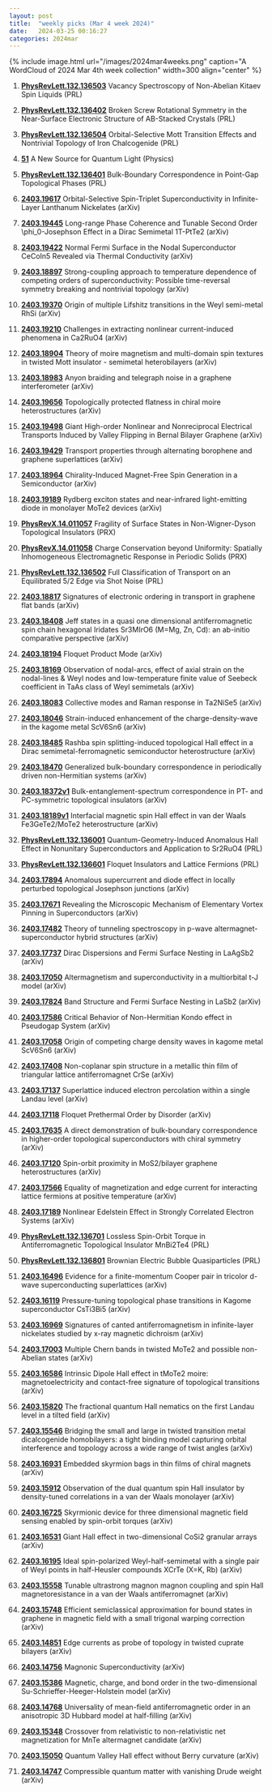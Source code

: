 ```yaml
---
layout: post
title:  "weekly picks (Mar 4 week 2024)"
date:   2024-03-25 00:16:27
categories: 2024mar
---
```



{% include image.html url="/images/2024mar4weeks.png" caption="A WordCloud of 2024 Mar 4th week collection" width=300 align="center" %}





1. **[PhysRevLett.132.136503](https://link.aps.org/doi/10.1103/PhysRevLett.132.136503)** Vacancy Spectroscopy of Non-Abelian Kitaev Spin Liquids (PRL)

1. **[PhysRevLett.132.136402](https://link.aps.org/doi/10.1103/PhysRevLett.132.136402)** Broken Screw Rotational Symmetry in the Near-Surface Electronic Structure of AB-Stacked Crystals (PRL)

1. **[PhysRevLett.132.136504](https://link.aps.org/doi/10.1103/PhysRevLett.132.136504)** Orbital-Selective Mott Transition Effects and Nontrivial Topology of Iron Chalcogenide (PRL)

1. **[51](https://physics.aps.org/articles/v17/51)** A New Source for Quantum Light (Physics)



1. **[PhysRevLett.132.136401](https://link.aps.org/doi/10.1103/PhysRevLett.132.136401)** Bulk-Boundary Correspondence in Point-Gap Topological Phases (PRL)




1. **[2403.19617](http://arxiv.org/abs/2403.19617)** Orbital-Selective Spin-Triplet Superconductivity in Infinite-Layer Lanthanum Nickelates (arXiv)



1. **[2403.19445](http://arxiv.org/abs/2403.19445)** Long-range Phase Coherence and Tunable Second Order \phi_0-Josephson Effect in a Dirac Semimetal 1T-PtTe2 (arXiv)

1. **[2403.19422](http://arxiv.org/abs/2403.19422)** Normal Fermi Surface in the Nodal Superconductor CeCoIn5 Revealed via Thermal Conductivity (arXiv)

1. **[2403.18897](http://arxiv.org/abs/2403.18897)** Strong-coupling approach to temperature dependence of competing orders of superconductivity: Possible time-reversal symmetry breaking and nontrivial topology (arXiv)

1. **[2403.19370](http://arxiv.org/abs/2403.19370)** Origin of multiple Lifshitz transitions in the Weyl semi-metal RhSi (arXiv)

1. **[2403.19210](http://arxiv.org/abs/2403.19210)** Challenges in extracting nonlinear current-induced phenomena in Ca2RuO4 (arXiv)

1. **[2403.18904](http://arxiv.org/abs/2403.18904)** Theory of moire magnetism and multi-domain spin textures in twisted Mott insulator - semimetal heterobilayers (arXiv)

1. **[2403.18983](http://arxiv.org/abs/2403.18983)** Anyon braiding and telegraph noise in a graphene interferometer (arXiv)

1. **[2403.19656](http://arxiv.org/abs/2403.19656)** Topologically protected flatness in chiral moire heterostructures (arXiv)

1. **[2403.19498](http://arxiv.org/abs/2403.19498)** Giant High-order Nonlinear and Nonreciprocal Electrical Transports Induced by Valley Flipping in Bernal Bilayer Graphene (arXiv)

1. **[2403.19429](http://arxiv.org/abs/2403.19429)** Transport properties through alternating borophene and graphene superlattices (arXiv)

1. **[2403.18964](http://arxiv.org/abs/2403.18964)** Chirality-Induced Magnet-Free Spin Generation in a Semiconductor (arXiv)

1. **[2403.19189](http://arxiv.org/abs/2403.19189)** Rydberg exciton states and near-infrared light-emitting diode in monolayer MoTe2 devices (arXiv)





1. **[PhysRevX.14.011057](https://link.aps.org/doi/10.1103/PhysRevX.14.011057)** Fragility of Surface States in Non-Wigner-Dyson Topological Insulators (PRX)

1. **[PhysRevX.14.011058](https://link.aps.org/doi/10.1103/PhysRevX.14.011058)** Charge Conservation beyond Uniformity: Spatially Inhomogeneous Electromagnetic Response in Periodic Solids (PRX)

1. **[PhysRevLett.132.136502](https://link.aps.org/doi/10.1103/PhysRevLett.132.136502)** Full Classification of Transport on an Equilibrated 5/2 Edge via Shot Noise (PRL)




1. **[2403.18817](http://arxiv.org/abs/2403.18817)** Signatures of electronic ordering in transport in graphene flat bands (arXiv)

1. **[2403.18408](http://arxiv.org/abs/2403.18408)** Jeff states in a quasi one dimensional antiferromagnetic spin chain hexagonal Iridates Sr3MIrO6 (M=Mg, Zn, Cd): an ab-initio comparative perspective (arXiv)

1. **[2403.18194](http://arxiv.org/abs/2403.18194)** Floquet Product Mode (arXiv)

1. **[2403.18169](http://arxiv.org/abs/2403.18169)** Observation of nodal-arcs, effect of axial strain on the nodal-lines & Weyl nodes and low-temperature finite value of Seebeck coefficient in TaAs class of Weyl semimetals (arXiv)

1. **[2403.18083](http://arxiv.org/abs/2403.18083)** Collective modes and Raman response in Ta2NiSe5 (arXiv)

1. **[2403.18046](http://arxiv.org/abs/2403.18046)** Strain-induced enhancement of the charge-density-wave in the kagome metal ScV6Sn6 (arXiv)

1. **[2403.18485](http://arxiv.org/abs/2403.18485)** Rashba spin splitting-induced topological Hall effect in a Dirac semimetal-ferromagnetic semiconductor heterostructure (arXiv)

1. **[2403.18470](http://arxiv.org/abs/2403.18470)** Generalized bulk-boundary correspondence in periodically driven non-Hermitian systems (arXiv)

1. **[2403.18372v1](https://arxiv.org/abs/2403.18372v1)** Bulk-entanglement-spectrum correspondence in PT- and PC-symmetric topological insulators (arXiv)

1. **[2403.18189v1](https://arxiv.org/abs/2403.18189v1)** Interfacial magnetic spin Hall effect in van der Waals Fe3GeTe2/MoTe2 heterostructure (arXiv)




1. **[PhysRevLett.132.136001](https://link.aps.org/doi/10.1103/PhysRevLett.132.136001)** Quantum-Geometry-Induced Anomalous Hall Effect in Nonunitary Superconductors and Application to Sr2RuO4 (PRL)

1. **[PhysRevLett.132.136601](https://link.aps.org/doi/10.1103/PhysRevLett.132.136601)** Floquet Insulators and Lattice Fermions (PRL)


1. **[2403.17894](http://arxiv.org/abs/2403.17894)** Anomalous supercurrent and diode effect in locally perturbed topological Josephson junctions (arXiv)

1. **[2403.17671](http://arxiv.org/abs/2403.17671)** Revealing the Microscopic Mechanism of Elementary Vortex Pinning in Superconductors (arXiv)

1. **[2403.17482](http://arxiv.org/abs/2403.17482)** Theory of tunneling spectroscopy in p-wave altermagnet-superconductor hybrid structures (arXiv)

1. **[2403.17737](http://arxiv.org/abs/2403.17737)** Dirac Dispersions and Fermi Surface Nesting in LaAgSb2 (arXiv)

1. **[2403.17050](http://arxiv.org/abs/2403.17050)** Altermagnetism and superconductivity in a multiorbital t-J model (arXiv)

1. **[2403.17824](http://arxiv.org/abs/2403.17824)** Band Structure and Fermi Surface Nesting in LaSb2 (arXiv)

1. **[2403.17586](http://arxiv.org/abs/2403.17586)** Critical Behavior of Non-Hermitian Kondo effect in Pseudogap System (arXiv)

1. **[2403.17058](http://arxiv.org/abs/2403.17058)** Origin of competing charge density waves in kagome metal ScV6Sn6 (arXiv)

1. **[2403.17408](http://arxiv.org/abs/2403.17408)** Non-coplanar spin structure in a metallic thin film of triangular lattice antiferromagnet CrSe (arXiv)

1. **[2403.17137](http://arxiv.org/abs/2403.17137)** Superlattice induced electron percolation within a single Landau level (arXiv)

1. **[2403.17118](http://arxiv.org/abs/2403.17118)** Floquet Prethermal Order by Disorder (arXiv)

1. **[2403.17635](http://arxiv.org/abs/2403.17635)** A direct demonstration of bulk-boundary correspondence in higher-order topological superconductors with chiral symmetry (arXiv)

1. **[2403.17120](http://arxiv.org/abs/2403.17120)** Spin-orbit proximity in MoS2/bilayer graphene heterostructures (arXiv)

1. **[2403.17566](http://arxiv.org/abs/2403.17566)** Equality of magnetization and edge current for interacting lattice fermions at positive temperature (arXiv)

1. **[2403.17189](http://arxiv.org/abs/2403.17189)** Nonlinear Edelstein Effect in Strongly Correlated Electron Systems (arXiv)






1. **[PhysRevLett.132.136701](https://link.aps.org/doi/10.1103/PhysRevLett.132.136701)** Lossless Spin-Orbit Torque in Antiferromagnetic Topological Insulator MnBi2Te4 (PRL)

1. **[PhysRevLett.132.136801](https://link.aps.org/doi/10.1103/PhysRevLett.132.136801)** Brownian Electric Bubble Quasiparticles (PRL)


1. **[2403.16496](http://arxiv.org/abs/2403.16496)** Evidence for a finite-momentum Cooper pair in tricolor d-wave superconducting superlattices (arXiv)

1. **[2403.16119](http://arxiv.org/abs/2403.16119)** Pressure-tuning topological phase transitions in Kagome superconductor CsTi3Bi5 (arXiv)

1. **[2403.16969](http://arxiv.org/abs/2403.16969)** Signatures of canted antiferromagnetism in infinite-layer nickelates studied by x-ray magnetic dichroism (arXiv)

1. **[2403.17003](http://arxiv.org/abs/2403.17003)** Multiple Chern bands in twisted MoTe2 and possible non-Abelian states (arXiv)

1. **[2403.16586](http://arxiv.org/abs/2403.16586)** Intrinsic Dipole Hall effect in tMoTe2 moire: magnetoelectricity and contact-free signature of topological transitions (arXiv)

1. **[2403.15820](http://arxiv.org/abs/2403.15820)** The fractional quantum Hall nematics on the first Landau level in a tilted field (arXiv)

1. **[2403.15546](http://arxiv.org/abs/2403.15546)** Bridging the small and large in twisted transition metal dicalcogenide homobilayers: a tight binding model capturing orbital interference and topology across a wide range of twist angles (arXiv)

1. **[2403.16931](http://arxiv.org/abs/2403.16931)** Embedded skyrmion bags in thin films of chiral magnets (arXiv)

1. **[2403.15912](http://arxiv.org/abs/2403.15912)** Observation of the dual quantum spin Hall insulator by density-tuned correlations in a van der Waals monolayer (arXiv)

1. **[2403.16725](http://arxiv.org/abs/2403.16725)** Skyrmionic device for three dimensional magnetic field sensing enabled by spin-orbit torques (arXiv)

1. **[2403.16531](http://arxiv.org/abs/2403.16531)** Giant Hall effect in two-dimensional CoSi2 granular arrays (arXiv)

1. **[2403.16195](http://arxiv.org/abs/2403.16195)** Ideal spin-polarized Weyl-half-semimetal with a single pair of Weyl points in half-Heusler compounds XCrTe (X=K, Rb) (arXiv)

1. **[2403.15558](http://arxiv.org/abs/2403.15558)** Tunable ultrastrong magnon magnon coupling and spin Hall magnetoresistance in a van der Waals antiferromagnet (arXiv)

1. **[2403.15748](http://arxiv.org/abs/2403.15748)** Efficient semiclassical approximation for bound states in graphene in magnetic field with a small trigonal warping correction (arXiv)





1. **[2403.14851](http://arxiv.org/abs/2403.14851)** Edge currents as probe of topology in twisted cuprate bilayers (arXiv)

1. **[2403.14756](http://arxiv.org/abs/2403.14756)** Magnonic Superconductivity (arXiv)

1. **[2403.15386](http://arxiv.org/abs/2403.15386)** Magnetic, charge, and bond order in the two-dimensional Su-Schrieffer-Heeger-Holstein model (arXiv)

1. **[2403.14768](http://arxiv.org/abs/2403.14768)** Universality of mean-field antiferromagnetic order in an anisotropic 3D Hubbard model at half-filling (arXiv)

1. **[2403.15348](http://arxiv.org/abs/2403.15348)** Crossover from relativistic to non-relativistic net magnetization for MnTe altermagnet candidate (arXiv)

1. **[2403.15050](http://arxiv.org/abs/2403.15050)** Quantum Valley Hall effect without Berry curvature (arXiv)

1. **[2403.14747](http://arxiv.org/abs/2403.14747)** Compressible quantum matter with vanishing Drude weight (arXiv)
